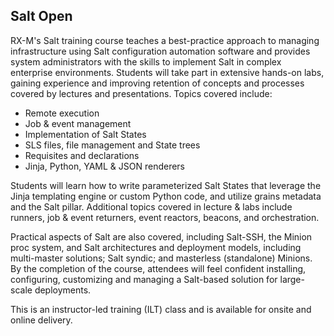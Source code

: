 ## Salt Open

RX-M's Salt training course teaches a best-practice approach to managing infrastructure using Salt configuration automation software and provides system administrators with the skills to implement Salt in complex enterprise environments. Students will take part in extensive hands-on labs, gaining experience and improving retention of concepts and processes covered by lectures and presentations. Topics covered include:

- Remote execution
- Job & event management
- Implementation of Salt States
- SLS files, file management and State trees
- Requisites and declarations
- Jinja, Python, YAML & JSON renderers

Students will learn how to write parameterized Salt States that leverage the Jinja templating engine or custom Python code, and utilize grains metadata and the Salt pillar. Additional topics covered in lecture & labs include runners, job & event returners, event reactors, beacons, and orchestration.

Practical aspects of Salt are also covered, including Salt-SSH, the Minion proc system, and Salt architectures and deployment models, including multi-master solutions; Salt syndic; and masterless (standalone) Minions. By the completion of the course, attendees will feel confident installing, configuring, customizing and managing a Salt-based solution for large-scale deployments.

This is an instructor-led training (ILT) class and is available for onsite and online delivery.
